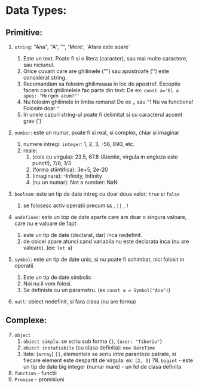 # Data Types:

## Primitive:

1. `string`: "Ana", "A", "", 'Mere', \`Afara este soare\`

   1. Este un text. Poate fi si o litera (caracter), sau mai multe caractere, sau niciunul.
   2. Orice cuvant care are ghilimele ("") sau apostroafe ('') este considerat string.
   3. Recomandam sa folosim ghilimeaua in loc de apostrof. Exceptie facem cand ghilimelele fac parte din text: De ex: `const a='El a spus: "Mergem acum?"'`
   4. Nu folosim ghilimele in limba romana! De ex `„` sau `”`! Nu va functiona! Folosim doar `"`
   5. In unele cazuri string-ul poate fi delimitat si cu caracterul accent grav (`)

2. `number`: este un numar, poate fi si real, si complex, chiar si imaginar

   1. numere intregi: `integer`: 1, 2, 3, -56, 890, etc.
   2. reale:
      1. (cele cu virgula): 23.5, 67.8 (Atentie, virgula in engleza este punct!), 7/8, 1/3
      2. (forma stiintifica): 3e+5, 2e-20
      3. (imaginare): -Infinity, Infinity
      4. (nu un numar): Not a number: NaN

3. `boolean`: este un tip de date intreg cu doar doua valor: `true` si `false`

   1. se folosesc activ operatii precum `&&` , `||` , `!`

4. `undefined`: este un top de date aparte care are doar o singura valoare, care nu e valoare de fapt

   1. este un tip de date (declarat, dar) inca nedefinit.
   2. de obicei apare atunci cand variabila nu este declarata inca (nu are valoare). (ex: `let a`)

5. `symbol`: este un tip de date unic, si nu poate fi schimbat, nici folosit in operatii.

   1. Este un tip de date simbolic
   2. Noi nu il vom folosi.
   3. Se definiste cu un parametru. (ex `const a = Symbol("Ana")`)

6. `null`: obiect nedefinit, si fara clasa (nu are forma)

## Complexe:

7. `object`
   1. `obiect simplu`: se scriu sub forma `{}`, `{user: "Tiberiu"}`
   2. `obiect instatiabile` (cu clasa definita): `new DateTime`
   3. liste: (`array`) `[]`, elementele se scriu intre paranteze patrate, si fiecare element este despartit de virgula. ex: `[2, 3]`
      ?8. `bigint` - este un tip de date big integer (numar mare) - un fel de clasa definita
8. `function` - functii
9. `Promise` - promisiuni

